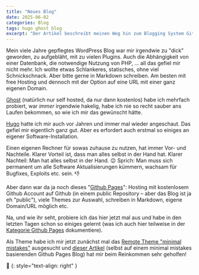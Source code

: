 ```yaml
---
title: "Neues Blog"
date: 2025-06-02
categories: Blog
tags: hugo ghost blog
excerpt: "Der Artikel beschreibt meinen Weg hin zum Blogging System Github Pages."
---
```


Mein viele Jahre gepflegtes WordPress Blog war mir irgendwie zu "dick" geworden, zu aufgebläht, mit zu vielen Plugins. Auch die Abhängigkeit von einer Datenbank, die notwendige Nutzung von PHP, ... all das gefiel mir nicht mehr. Ich wollte etwas Schlankeres, statisches, ohne viel Schnickschnack. Aber bitte gerne in Markdown schreiben. Am besten mit free Hosting und dennoch mit der Option auf eine URL mit einer ganz eigenen Domain.

[Ghost](https://ghost.org) (natürlich nur self hosted, da nur dann kostenlos) habe ich mehrfach probiert, war _immer_ irgendwie hakelig, habe ich nie so recht sauber ans Laufen bekommen, so wie ich mir das gewünscht hätte.

[Hugo](https://gohugo.io) hatte ich mir auch vor Jahren und immer mal wieder angeschaut. Das gefiel mir eigentlich ganz gut. Aber es erfordert auch erstmal so einiges an eigener Software-Installation.

Einen eigenen Rechner für sowas zuhause zu nutzen, hat immer Vor- und Nachteile. Klarer Vorteil ist, dass man alles selbst in der Hand hat. Klarer Nachteil: Man hat alles selbst in der Hand. 😉 Sprich: Man muss sich permanent um alle Software Aktualisierungen kümmern, wachsam für Bugfixes, Exploits etc. sein. 👎

Aber dann war da ja noch dieses "[Github Pages](https://pages.github.com)": Hosting mit kostenlosem Github Account auf Github (in einem public Repository – aber das Blog ist ja eh "public"), viele Themes zur Auswahl, schreiben in Markdown, eigene Domain/URL möglich etc.

Na, und wie ihr seht, probiere ich das hier jetzt mal aus und habe in den letzten Tagen schon so einiges gelernt (was ich auch hier teilweise in der [Kategorie Github Pages][kategorie-github-pages] dokumentiere).

Als Theme habe ich mir jetzt zunächst mal das [Remote Theme "minimal mistakes"](https://mmistakes.github.io/minimal-mistakes/) ausgesucht und [dieser Artikel](https://gwenneg.com/2024/08/17/blogging-with-minimal-effort.html) (selbst auf einem minimal mistakes basierenden Github Pages Blog) hat mir beim Reinkommen sehr geholfen!

<!--
Hier ist ein Video:  
<iframe width="560" height="315" src="https://www.youtube.com/embed/dQw4w9WgXcQ" frameborder="0" allowfullscreen></iframe>
-->

🔲
{: style="text-align: right" }

[kategorie-github-pages]: /categories/#githubpages